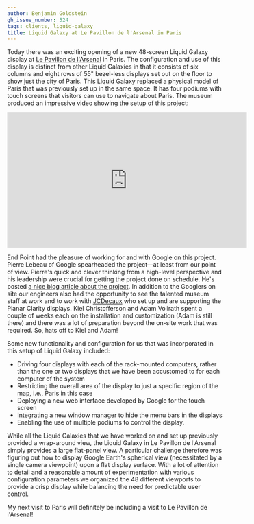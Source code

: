 ```yaml
---
author: Benjamin Goldstein
gh_issue_number: 524
tags: clients, liquid-galaxy
title: Liquid Galaxy at Le Pavillon de l'Arsenal in Paris
---
```


Today there was an exciting opening of a new 48-screen Liquid Galaxy display at [Le Pavillon de l'Arsenal](http://evenement.pavillon-arsenal.com/) in Paris. The configuration and use of this display is distinct from other Liquid Galaxies in that it consists of six columns and eight rows of 55" bezel-less displays set out on the floor to show just the city of Paris. This Liquid Galaxy replaced a physical model of Paris that was previously set up in the same space. It has four podiums with touch screens that visitors can use to navigate about Paris. The museum produced an impressive video showing the setup of this project:

<iframe allowfullscreen="" frameborder="0" height="315" src="http://www.youtube.com/embed/BP6ZYBTjoXE" width="560"></iframe>

End Point had the pleasure of working for and with Google on this project. Pierre Lebeau of Google spearheaded the project—at least from our point of view. Pierre's quick and clever thinking from a high-level perspective and his leadership were crucial for getting the project done on schedule. He's posted [a nice blog article about the project](http://google-latlong.blogspot.com/2011/12/new-view-of-google-earth-on-48-screens.html). In addition to the Googlers on site our engineers also had the opportunity to see the talented museum staff at work and to work with [JCDecaux](http://www.jcdecaux.fr/) who set up and are supporting the Planar Clarity displays. Kiel Christofferson and Adam Vollrath spent a couple of weeks each on the installation and customization (Adam is still there) and there was a lot of preparation beyond the on-site work that was required. So, hats off to Kiel and Adam!

Some new functionality and configuration for us that was incorporated in this setup of Liquid Galaxy included:

- Driving four displays with each of the rack-mounted computers, rather than the one or two displays that we have been accustomed to for each computer of the system
- Restricting the overall area of the display to just a specific region of the map, i.e., Paris in this case
- Deploying a new web interface developed by Google for the touch screen
- Integrating a new window manager to hide the menu bars in the displays
- Enabling the use of multiple podiums to control the display.

While all the Liquid Galaxies that we have worked on and set up previously provided a wrap-around view, the Liquid Galaxy in Le Pavillon de l'Arsenal simply provides a large flat-panel view. A particular challenge therefore was figuring out how to display Google Earth's spherical view (necessitated by a single camera viewpoint) upon a flat display surface. With a lot of attention to detail and a reasonable amount of experimentation with various configuration parameters we organized the 48 different viewports to provide a crisp display while balancing the need for predictable user control.

My next visit to Paris will definitely be including a visit to Le Pavillon de l'Arsenal!
